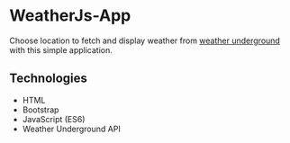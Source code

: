 # WeatherJs-App

Choose location to fetch and display weather from [weather underground](https://www.wunderground.com/) with this simple application.

## Technologies

- HTML
- Bootstrap
- JavaScript (ES6)
- Weather Underground API
